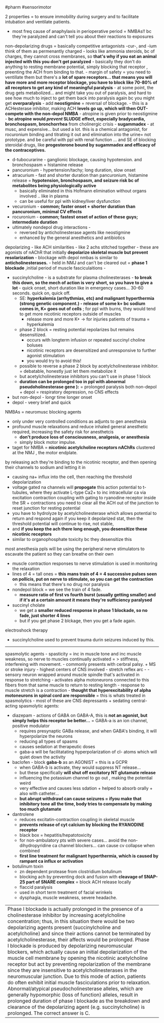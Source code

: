 #pharm #sensorimotor 

2 properties = to ensure immobility during surgery and to facilitate intubation and ventilate patients. 
- most freq cause of anaphylaxis in perioperative period = NMBAs!! bc they're paralyzed and can't tell you about their reactions to exposures 

non-depolarizing drugs = basically competitive antagonists -cur-, and -ium think of them as permenantly charged - looks like ammonia steroids, bc of charges, they cannot cross membranes, so **that's why if you eat an animal injected with this you don't get paralyzed**
	- basically they don't do anything to resting membrane potential, simply blocking that receptor , preenting the ACH from binding to that. 
	- margin of safety = you need to ventillate them but there's a **lot of spare receptors... that means you will have more and more receptor blockage, you have to block like 70-80% of all receptors to get any kind of meaningful paralysis**
	- at some point, the drug gets metabolized... and might take you out of paralysis, and hard to see how much to inject to get them back into paralysis again bc you might get **overparalysis**
	- add **neostigmine** = reversal of blockage. 
		- this is a ACHesterase inhibitor, making ACH **levels go up, which will then OUT-compete with the non-depol NMBA**
	- atropine is given prior to neostigmine - **bc atropine would *prevent* SLUDGE effect, especially bradycardia, bronchospasm, bronchorrhea** from cholinergic crisis 
	- **sugammadex** - at musc, and expensive... but used a lot. this is a chemical antagonist, for rocuronium binding and titrating it out and elimination into the urine= not prototype. and be careful with ppl with renal function ... and SE of blocking steroidal drugs, like **progesterone bound by sugammadex and efficacy of the contraceptives.**
- d-tubocurarine - ganglionic blockage, causing hypotension. and bronchospasm = histamine release
- pancuronium - hypertension/tachy; long duration, slow onset 
- atracurium - fast and shorter duration than pancuronium, histamine release = **hypotension, bronchospasm, and seizure risk bc of metabolites being physiologically active**
	- basically eliminated in this Hofmann elimination without organs involved .. like in plasma 
	- can be useful for ppl with kidney/liver dysfunction 
- vecuronium  - **common; faster onset + shorter duration than pancuronium, minimal CV effects**
- rocuronium - **common; fastest onset of action of these guys; intermediate duration**
- ultimately nondepol drug interactions - 
	- reversed by anticholinesterase agents like neostigmine
	- enhanced by the general anesthetics and antibiotics 

depolarizing - like ACH similarities - like 2 achs stitched together 
	- these are agonists of nAChR that initially **depolarize skeletal muscle but prevent resolarization**
	- blockage with depol nmbas is similar to **anticholinesterases.**
	- held in NMJ and can't be cleared out = **phase 1 blockade** ,initial period of muscle fasciculaitions 
	- 
- succinylcholine - is a substrate for plasma cholinesterases - **to break this down, so the mech of action is very short, so you have to give a lot** - quick onset, short duration like in emergency cases... 30-60 seconds. quick on, quick off.
	- SE: **hyperkalemia (arrhythmias, etc) and malignant hyperthermia (strong genetic component.) - release of some k+ bc sodium comes in, K+ goes out of cells** ; for ppl with burns, they would tend to get more nicotinic receptors outside of muscles
		- release more and more K+ -> for injuries patients of trauma = hyperkalemia 
	- phase 2 block = resting potential repolarizes but remains desensitized. 
		- occurs with longterm infusion or repeated succinyl choline boluses 
		- nicotinic receptors are desensitized and unresponsive to further agonist stimulation 
		- you would try to avoid this! 
	- possible to reverse a phase 2 block by acetylcholinesterase inhibitor. = debatable, honestly just let them metabolize it 
	- but acetylcholinesterase inhibitors you can't use in phase 1 block 
	- **duration can be prolonged too in ppl with abnormal pseudoholinesterase gene ):**  = prolonged paralysis 
both non-depol + depol = respiratory depression, no CNS effects
- but non-depol - longr time longer onset
- depol - veery brief and quick 

NMBAs = neuromusc blocking agents
- only under very controlled conditions as adjunts to gen anesthesia
- profound muscle relaxations and reduce inhaled general anesthetic required, increasing the safety risk for anesthetcis
	- **don't produce loss of consciousness, analgesia, or anesthesia**
	- simply block motor impulse. 
- taget for NMBA = **nicotinic acetylcholine receptors nAChRs** clustered at the NMJ , the motor endplate. 

by releasing ach they're binding to the nicotinic receptor, and then opening their channels to sodium and letting it in 
- causing na+ influx into the cell, then reaching the threshold depolarization 
- voltage gated na channels will **propogate** this action potential to t-tubules, where they activate L-type Ca2+ to inc intracellular ca via excitation contraction coupling with gating to ryanodine receptor inside the SR + contractions 
you need to clear all the ACH out of the junction to reset junction for resting potential 
- you have to hydrolyze by acetylcholinesterase which allows potential to return and respond again 
if you keep it depolarized stat, then the threshold potential will continue to rise, not stable, 
- and **if you keep the ach there long enough, you desensitize these nicotinic receptors**
- similar to organophosphate toxicity bc they desensitize this 

most anesthesia ppls will be using the peripheral nerve stimulators to escavate the patient so they can breathe on their own 
- muscle contraction responses to nerve stimulation is used in monitoring the relaxation 
- lines of 4 = tall ones = **this mans train of 4  = 4 successive pulses seen on pollicis, put on nerve to stimulate, so you can get the contraction**
	- this means that there's no drug nor paralysis 
- nondepol block = we see the train of 4 fade. 
	- **measure ratio of first vs fourth burst (usually getting smaller) and if it's at a certain amount it means they're sufficiency paralysed** 
- succinyl cholate
	- we get a **smaller reduced response in phase 1 blockade, so no fade, just shorter 4 lines**
	- but if you get phase 2 blckage,  then you get a fade again. 

electroshock therapy 
- succinylcholine used to prevent trauma durin seizures induced by this. 

--- 
spasmolytic agents - spasticity = inc in muscle tone and inc muscle weakness, so nerve to muscles continually activated = > stiffness, interfereing with movement. 
	- commonly presents with cerbral palsy. + MS or stroke injury 
	- highest centers of CNS involved
	- stretch reflex arc - 
		- sensory neuron wrapped around muscle spindle that's activated in response to stretching 
		- activates alpha motoneurons connected to this fibers from that same muscle to return to resting length 
		- response to muscle stretch is a contraction 
		- **thought that hyperexcitability of alpha motoneurons in spinal cord are responsible** = this is whats treated in spasmolytics 
	- most of these are CNS depressants + sedating 
central-acting spasmolytic agents: 
- diazepam - actions of GABA on GABA-A, this is **not an agonist, but simply helps this receptor be better...** = GABA-a is an ion channel, positive modulator
	- requires presynaptic GABa release, and when GABA's binding, it will hyperpolarize the neurons
	- reducing all types of spasms
	- causes sedation at therapeutic doses 
	- gaba-a will be facilitatating hyperpolarization of cl- atoms which will quiet down the activity 
- baclofen - block **gaba-b** as an AGONIST = this is  a GCPR
	- when GABA-b is activate, they would suppress NT release... 
	- but these specifically **will shut off excitatory NT glutamate release**
	- influencing the potassium channel to go out , making the potential weird
	- very effective and causes less sdation + helped to absorb orally + also with catheter... 
	- **but abrupt withdrawl can cause seizures = ifyou make that inhibitory tone all the time, body tries to compensate by making too much glutamate**
- dantrolene
	- reduces excitatin-contraction coupling in skeletal muscle
	- **prevents release of cyt calcium by blocking the RYANODINE receptor**
	- black box = hepatitis/hepatotoxicity
	- for non-ambulatory pts with severe cases... avoid the non-dihydropyridine ca channel blockers... can cause cv collapse when combined
	- **first line treatment for malignant hyperthermia, which is caused by rampant ca influx or activation**
- botulinum toxin 
	- zn dependent protease from clostridium botulinum 
	- blocking ach by preventing dock and fusion with **cleavage of SNAP-25 part of SNARE complex** = block ACH release locally 
	- flaccid paralysis 
	- used in short term treatment of facial wrinkels
	- dysphagia, muscle weakness, severe headache. 


|                                                                                                                                                                                                                                                                                                                                                                                                                                                                                                                                                                                                                                                                                                                                                                                                                                                                                                                                                                                                                                                                                         |     |
| --------------------------------------------------------------------------------------------------------------------------------------------------------------------------------------------------------------------------------------------------------------------------------------------------------------------------------------------------------------------------------------------------------------------------------------------------------------------------------------------------------------------------------------------------------------------------------------------------------------------------------------------------------------------------------------------------------------------------------------------------------------------------------------------------------------------------------------------------------------------------------------------------------------------------------------------------------------------------------------------------------------------------------------------------------------------------------------- | --- |
| Phase I blockade is actually prolonged in the presence of a cholinesterase inhibitor by increasing acetylcholine concentration; thus, in this situation there would be two depolarizing agents present (succinylcholine and acetylcholine) and since their actions cannot be terminated by acetylcholinesterase, their affects would be prolonged. Phase I blockade is produced by depolarizing neuromuscular blockers, which actually cause an initial depolarization of the muscle cell membrane by opening the nicotinic acetylcholine receptor but act by preventing repolarization of the membrane since they are insensitive to acetylcholinesterases in the neuromuscular junction. Due to this mode of action, patients do often exhibit initial muscle fasciculations prior to relaxation. Abnormal/atypical pseudocholinesterase alleles, which are generally hypomorphic (loss of function) alleles, result in prolonged duration of phase I blockade as the breakdown and clearance of the depolarizing agent (e.g. succinylcholine) is prolonged. The correct answer is C. |     |